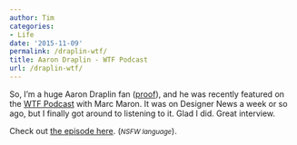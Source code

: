 ```yaml
---
author: Tim
categories:
- Life
date: '2015-11-09'
permalink: /draplin-wtf/
title: Aaron Draplin - WTF Podcast
url: /draplin-wtf/
---
```


So, I&#8217;m a huge Aaron Draplin fan ([proof][1]), and he was recently featured on the [WTF Podcast][2] with Marc Maron. It was on Designer News a week or so ago, but I finally got around to listening to it. Glad I did. Great interview.

Check out [the episode here][2]. (*<small>NSFW language</small>*).

 [1]: https://instagram.com/p/2IAym6JGzZ/
 [2]: http://www.wtfpod.com/podcast/episodes/episode_649_-_aaron_draplin
 